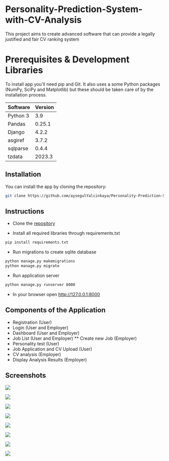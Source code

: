 # Personality-Prediction-System-with-CV-Analysis
This project aims to create advanced software that can provide a legally justified and fair CV ranking system
# Prerequisites & Development Libraries
To install app you'll need pip and Git. It also uses a some Python packages (NumPy, SciPy and Matplotlib) but these should be taken care of by the installation process.

| Software | Version |
| ------ | ------ |
| Python 3 | 3.9 |
| Pandas | 0.25.1 |
| Django | 4.2.2 |
| asgiref | 3.7.2 |
| sqlparse | 0.4.4 |
| tzdata | 2023.3 |

## Installation

You can install the app by cloning the repository:

```sh
git clone https://github.com/aysegulYalcinkaya/Personality-Prediction-System-with-CV-Analysis.git
```

## Instructions

* Clone the [repository](#installation)

* Install all required libraries through requirements.txt

```sh
pip install requirements.txt
```

* Run migrations to create sqlite database

```sh
python manage.py makemigrations
python manage.py migrate
```

* Run application server

```sh
python manage.py runserver 8000
```

* In your browser open http://127.0.0.1:8000

## Components of the Application
* Registration (User)
* Login (User and Employer)
* Dashboard (User and Employer)
* Job List (User and Employer)
  ** Create new Job (Employer)
* Personality test (User)
* Job Application and CV Upload (User)
* CV analysis (Employer)
* Display Analysis Results (Employer)

## Screenshots
![](C:\Users\Dell\Documents\LECTURENOTES\CAPSTONE\CVAnalysis\static\screenshots\login.png)

![](C:\Users\Dell\Documents\LECTURENOTES\CAPSTONE\CVAnalysis\static\screenshots\user_joblist.png)

![](C:\Users\Dell\Documents\LECTURENOTES\CAPSTONE\CVAnalysis\static\screenshots\user_jobdetail.png)

![](C:\Users\Dell\Documents\LECTURENOTES\CAPSTONE\CVAnalysis\static\screenshots\cvupload.png)

![](C:\Users\Dell\Documents\LECTURENOTES\CAPSTONE\CVAnalysis\static\screenshots\employer_dashboard.png)

![](C:\Users\Dell\Documents\LECTURENOTES\CAPSTONE\CVAnalysis\static\screenshots\create_job.png)

![](C:\Users\Dell\Documents\LECTURENOTES\CAPSTONE\CVAnalysis\static\screenshots\employer_joblist.png)

![](C:\Users\Dell\Documents\LECTURENOTES\CAPSTONE\CVAnalysis\static\screenshots\employer_editjob.png)
